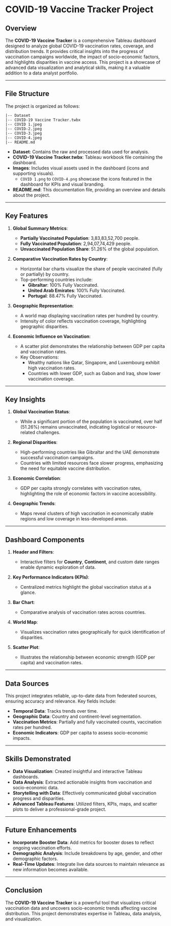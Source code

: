 # COVID-19 Vaccine Tracker Project

## Overview
The **COVID-19 Vaccine Tracker** is a comprehensive Tableau dashboard designed to analyze global COVID-19 vaccination rates, coverage, and distribution trends. It provides critical insights into the progress of vaccination campaigns worldwide, the impact of socio-economic factors, and highlights disparities in vaccine access. This project is a showcase of advanced data visualization and analytical skills, making it a valuable addition to a data analyst portfolio.

---

## File Structure

The project is organized as follows:

```
|-- Dataset
|-- COVID-19 Vaccine Tracker.twbx
|-- COVID 1.jpeg
|-- COVID-2.jpeg
|-- COVID-3.jpeg
|-- COVID-4.jpeg
|-- README.md
```

- **Dataset**: Contains the raw and processed data used for analysis.
- **COVID-19 Vaccine Tracker.twbx**: Tableau workbook file containing the dashboard.
- **Images**: Includes visual assets used in the dashboard (icons and supporting visuals).
  - `COVID 1.png` to `COVID-4.png` showcase the icons featured in the dashboard for KPIs and visual branding.
- **README.md**: This documentation file, providing an overview and details about the project.

---

## Key Features

1. **Global Summary Metrics**:
   - **Partially Vaccinated Population**: 3,83,83,52,700 people.
   - **Fully Vaccinated Population**: 2,94,07,74,429 people.
   - **Unvaccinated Population Share**: 51.26% of the global population.

2. **Comparative Vaccination Rates by Country**:
   - Horizontal bar charts visualize the share of people vaccinated (fully or partially) by country.
   - Top-performing countries include:
     - **Gibraltar**: 100% Fully Vaccinated.
     - **United Arab Emirates**: 100% Fully Vaccinated.
     - **Portugal**: 88.47% Fully Vaccinated.

3. **Geographic Representation**:
   - A world map displaying vaccination rates per hundred by country.
   - Intensity of color reflects vaccination coverage, highlighting geographic disparities.

4. **Economic Influence on Vaccination**:
   - A scatter plot demonstrates the relationship between GDP per capita and vaccination rates.
   - Key Observations:
     - Wealthy nations like Qatar, Singapore, and Luxembourg exhibit high vaccination rates.
     - Countries with lower GDP, such as Gabon and Iraq, show lower vaccination coverage.

---

## Key Insights

1. **Global Vaccination Status**:
   - While a significant portion of the population is vaccinated, over half (51.26%) remains unvaccinated, indicating logistical or resource-related challenges.

2. **Regional Disparities**:
   - High-performing countries like Gibraltar and the UAE demonstrate successful vaccination campaigns.
   - Countries with limited resources face slower progress, emphasizing the need for equitable vaccine distribution.

3. **Economic Correlation**:
   - GDP per capita strongly correlates with vaccination rates, highlighting the role of economic factors in vaccine accessibility.

4. **Geographic Trends**:
   - Maps reveal clusters of high vaccination in economically stable regions and low coverage in less-developed areas.

---

## Dashboard Components

1. **Header and Filters**:
   - Interactive filters for **Country**, **Continent**, and custom date ranges enable dynamic exploration of data.

2. **Key Performance Indicators (KPIs)**:
   - Centralized metrics highlight the global vaccination status at a glance.

3. **Bar Chart**:
   - Comparative analysis of vaccination rates across countries.

4. **World Map**:
   - Visualizes vaccination rates geographically for quick identification of disparities.

5. **Scatter Plot**:
   - Illustrates the relationship between economic strength (GDP per capita) and vaccination rates.

---

## Data Sources

This project integrates reliable, up-to-date data from federated sources, ensuring accuracy and relevance. Key fields include:
- **Temporal Data**: Tracks trends over time.
- **Geographic Data**: Country and continent-level segmentation.
- **Vaccination Metrics**: Partially and fully vaccinated counts, vaccination rates per hundred.
- **Economic Indicators**: GDP per capita to assess socio-economic impacts.

---

## Skills Demonstrated

- **Data Visualization**: Created insightful and interactive Tableau dashboards.
- **Data Analysis**: Extracted actionable insights from vaccination and socio-economic data.
- **Storytelling with Data**: Effectively communicated global vaccination progress and disparities.
- **Advanced Tableau Features**: Utilized filters, KPIs, maps, and scatter plots to deliver a professional-grade project.

---

## Future Enhancements

- **Incorporate Booster Data**: Add metrics for booster doses to reflect ongoing vaccination efforts.
- **Demographic Analysis**: Include breakdowns by age, gender, and other demographic factors.
- **Real-Time Updates**: Integrate live data sources to maintain relevance as new information becomes available.

---

## Conclusion

The **COVID-19 Vaccine Tracker** is a powerful tool that visualizes critical vaccination data and uncovers socio-economic trends affecting vaccine distribution. This project demonstrates expertise in Tableau, data analysis, and visualization.



